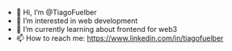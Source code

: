 - 👋 Hi, I’m @TiagoFuelber
- 👀 I’m interested in web development
- 🌱 I’m currently learning about frontend for web3 
- 📫 How to reach me: https://www.linkedin.com/in/tiagofuelber

<!---
TiagoFuelber/TiagoFuelber is a ✨ special ✨ repository because its `README.md` (this file) appears on your GitHub profile.
You can click the Preview link to take a look at your changes.
--->
